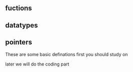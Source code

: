 ## fuctions
## datatypes

## pointers
These are some basic definations first you should study on

later we will do the coding part
